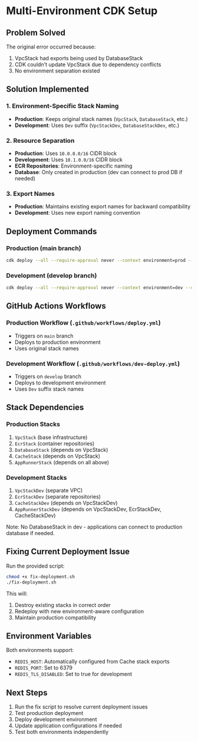 # Multi-Environment CDK Setup

## Problem Solved

The original error occurred because:
1. VpcStack had exports being used by DatabaseStack
2. CDK couldn't update VpcStack due to dependency conflicts
3. No environment separation existed

## Solution Implemented

### 1. Environment-Specific Stack Naming
- **Production**: Keeps original stack names (`VpcStack`, `DatabaseStack`, etc.)
- **Development**: Uses `Dev` suffix (`VpcStackDev`, `DatabaseStackDev`, etc.)

### 2. Resource Separation
- **Production**: Uses `10.0.0.0/16` CIDR block
- **Development**: Uses `10.1.0.0/16` CIDR block
- **ECR Repositories**: Environment-specific naming
- **Database**: Only created in production (dev can connect to prod DB if needed)

### 3. Export Names
- **Production**: Maintains existing export names for backward compatibility
- **Development**: Uses new export naming convention

## Deployment Commands

### Production (main branch)
```bash
cdk deploy --all --require-approval never --context environment=prod --context branch=main
```

### Development (develop branch)
```bash
cdk deploy --all --require-approval never --context environment=dev --context branch=develop
```

## GitHub Actions Workflows

### Production Workflow (`.github/workflows/deploy.yml`)
- Triggers on `main` branch
- Deploys to production environment
- Uses original stack names

### Development Workflow (`.github/workflows/dev-deploy.yml`)
- Triggers on `develop` branch
- Deploys to development environment
- Uses `Dev` suffix stack names

## Stack Dependencies

### Production Stacks
1. `VpcStack` (base infrastructure)
2. `EcrStack` (container repositories)
3. `DatabaseStack` (depends on VpcStack)
4. `CacheStack` (depends on VpcStack)
5. `AppRunnerStack` (depends on all above)

### Development Stacks
1. `VpcStackDev` (separate VPC)
2. `EcrStackDev` (separate repositories)
3. `CacheStackDev` (depends on VpcStackDev)
4. `AppRunnerStackDev` (depends on VpcStackDev, EcrStackDev, CacheStackDev)

Note: No DatabaseStack in dev - applications can connect to production database if needed.

## Fixing Current Deployment Issue

Run the provided script:
```bash
chmod +x fix-deployment.sh
./fix-deployment.sh
```

This will:
1. Destroy existing stacks in correct order
2. Redeploy with new environment-aware configuration
3. Maintain production compatibility

## Environment Variables

Both environments support:
- `REDIS_HOST`: Automatically configured from Cache stack exports
- `REDIS_PORT`: Set to 6379
- `REDIS_TLS_DISABLED`: Set to true for development

## Next Steps

1. Run the fix script to resolve current deployment issues
2. Test production deployment
3. Deploy development environment
4. Update application configurations if needed
5. Test both environments independently